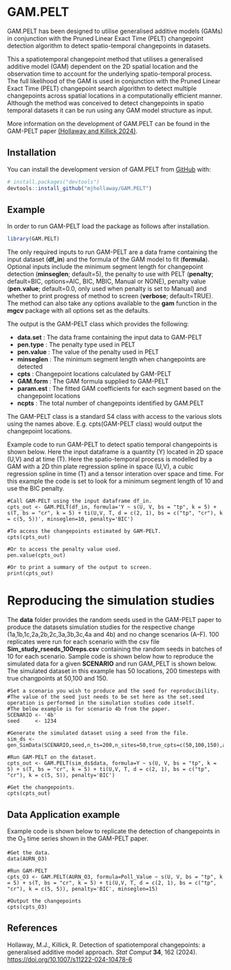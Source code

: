 
<!-- README.md is generated from README.Rmd. Please edit that file -->

# GAM.PELT

<!-- badges: start -->
<!-- badges: end -->

GAM.PELT has been designed to utilise generalised additive models (GAMs)
in conjunction with the Pruned Linear Exact Time (PELT) changepoint
detection algorithm to detect spatio-temporal changepoints in datasets.

This a spatiotemporal changepoint method that utilises a generalised
additive model (GAM) dependent on the 2D spatial location and the
observation time to account for the underlying spatio-temporal process.
The full likelihood of the GAM is used in conjunction with the Pruned
Linear Exact Time (PELT) changepoint search algorithm to detect multiple
changepoints across spatial locations in a computationally efficient
manner. Although the method was conceived to detect changepoints in
spatio temporal datasets it can be run using any GAM model structure as
input.

More information on the development of GAM.PELT can be found in the
GAM-PELT paper [(Hollaway and Killick
2024)](https://doi.org/10.1007/s11222-024-10478-6).

## Installation

You can install the development version of GAM.PELT from
[GitHub](https://github.com/) with:

``` r
# install.packages("devtools")
devtools::install_github("mjhollaway/GAM.PELT")
```

## Example

In order to run GAM-PELT load the package as follows after installation.

``` r
library(GAM.PELT)
```

The only required inputs to run GAM-PELT are a data frame containing the
input dataset (**df_in**) and the formula of the GAM model to fit
(**formula**). Optional inputs include the minimum segment length for
changepoint detection (**minseglen**; default=5), the penalty to use
with PELT (**penalty**; default=BIC, options=AIC, BIC, MBIC, Manual or
NONE), penalty value (**pen.value**; default=0.0, only used when penalty
is set to Manual) and whether to print progress of method to screen
(**verbose**; default=TRUE). The method can also take any options
available to the **gam** function in the **mgcv** package with all
options set as the defaults.

The output is the GAM-PELT class which provides the following:

- **data.set** : The data frame containing the input data to GAM-PELT
- **pen.type** : The penalty type used in PELT
- **pen.value** : The value of the penalty used in PELT
- **minseglen** : The minimum segment length when changepoints are
  detected
- **cpts** : Changepoint locations calculated by GAM-PELT
- **GAM.form** : The GAM formula supplied to GAM-PELT
- **param.est** : The fitted GAM coefficients for each segment based on
  the changepoint locations
- **ncpts** : The total number of changepoints identified by GAM.PELT

The GAM-PELT class is a standard S4 class with access to the various
slots using the names above. E.g. cpts(GAM-PELT class) would output the
changepoint locations.

Example code to run GAM-PELT to detect spatio temporal changepoints is
shown below. Here the input dataframe is a quantity (Y) located in 2D
space (U,V) and at time (T). Here the spatio-temporal process is
modelled by a GAM with a 2D thin plate regression spline in space (U,V),
a cubic regression spline in time (T) and a tensor interation over space
and time. For this example the code is set to look for a minimum segment
length of 10 and use the BIC penalty.

    #Call GAM-PELT using the input dataframe df_in.
    cpts_out <- GAM.PELT(df_in, formula='Y ~ s(U, V, bs = "tp", k = 5) + s(T, bs = "cr", k = 5) + ti(U,V, T, d = c(2, 1), bs = c("tp", "cr"), k = c(5, 5))', minseglen=10, penalty='BIC')

    #To access the changepoints estimated by GAM-PELT.
    cpts(cpts_out)

    #Or to access the penalty value used.
    pen.value(cpts_out)

    #Or to print a summary of the output to screen.
    print(cpts_out)

# Reproducing the simulation studies

The **data** folder provides the random seeds used in the GAM-PELT paper
to produce the datasets simulation studies for the respective change
(1a,1b,1c,2a,2b,2c,3a,3b,3c,4a and 4b) and no change scenarios (A–F).
100 replicates were run for each scenario with the csv file
**Sim_study_rseeds_100reps.csv** containing the random seeds in batches
of 10 for each scenario. Sample code is shown below how to reproduce the
simulated data for a given **SCENARIO** and run GAM_PELT is shown below.
The simulated dataset in this example has 50 locations, 200 timesteps
with true changpoints at 50,100 and 150.

    #Set a scenario you wish to produce and the seed for reproducibility.
    #The value of the seed just needs to be set here as the set.seed operation is performed in the simulation studies code itself.
    #The below example is for scenario 4b from the paper.
    SCENARIO <- '4b'
    seed     <- 1234

    #Generate the simulated dataset using a seed from the file.
    sim_ds <- gen_SimData(SCENARIO,seed,n_ts=200,n_sites=50,true_cpts=c(50,100,150),add_lag=FALSE)

    #Run GAM-PELT on the dataset.
    cpts_out <- GAM.PELT(sim_ds$data, formula=Y ~ s(U, V, bs = "tp", k = 5) + s(T, bs = "cr", k = 5) + ti(U,V, T, d = c(2, 1), bs = c("tp", "cr"), k = c(5, 5)), penalty='BIC')

    #Get the changepoints.
    cpts(cpts_out)

## Data Application example

Example code is shown below to replicate the detection of changepoints
in the O<sub>3</sub> time series shown in the GAM-PELT paper.

    #Get the data.
    data(AURN_O3)

    #Run GAM-PELT
    cpts_O3 <- GAM.PELT(AURN_O3, formula=Poll_Value ~ s(U, V, bs = "tp", k = 5) + s(T, bs = "cr", k = 5) + ti(U,V, T, d = c(2, 1), bs = c("tp", "cr"), k = c(5, 5)), penalty='BIC', minseglen=15)

    #Output the changepoints
    cpts(cpts_O3)

## References

Hollaway, M.J., Killick, R. Detection of spatiotemporal changepoints: a
generalised additive model approach. *Stat Comput* **34**, 162 (2024).
<https://doi.org/10.1007/s11222-024-10478-6>
